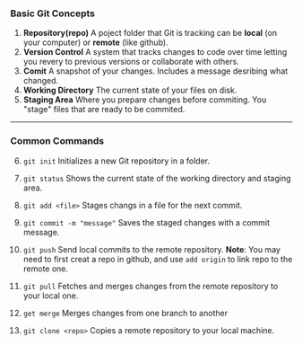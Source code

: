 ### **Basic Git Concepts**

1.  **Repository(repo)**
    A poject folder that Git is tracking can be **local** (on your computer) or **remote** (like github).
2.  **Version Control**
    A system that tracks changes to code over time letting you revery to previous versions or collaborate with others.
3.  **Comit**
    A snapshot of your changes. Includes a message desribing what changed.
4.  **Working Directory**
    The current state of your files on disk.
5.  **Staging Area**
    Where you prepare changes before commiting. You "stage" files that are ready to be commited.

---

### **Common Commands**

6.  `git init`
    Initializes a new Git repository in a folder.

7.  `git status`
    Shows the current state of the working directory and staging area.

8.  `git add <file>`
    Stages changs in a file for the next commit.

9.  `git commit -m "message"`
    Saves the staged changes with a commit message.

10. `git push`
    Send local commits to the remote repository.
    **Note**: You may need to first creat a repo in github, and use `add origin` to link repo to the remote one.

11. `git pull`
    Fetches and merges changes from the remote repository to your local one.

12. `get merge`
    Merges changes from one branch to another

13. `git clone <repo>`
    Copies a remote repository to your local machine.
